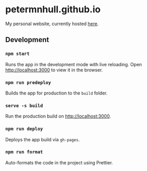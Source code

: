 # petermnhull.github.io

My personal website, currently hosted [here](http://petermnhull.github.io).

## Development

### `npm start`

Runs the app in the development mode with live reloading.
Open [http://localhost:3000](http://localhost:3000) to view it in the browser.

### `npm run predeploy`

Builds the app for production to the `build` folder.

### `serve -s build`

Run the production build on [http://localhost:3000](http://localhost:3000).

### `npm run deploy`

Deploys the app build via `gh-pages`.

### `npm run format`

Auto-formats the code in the project using Prettier.
